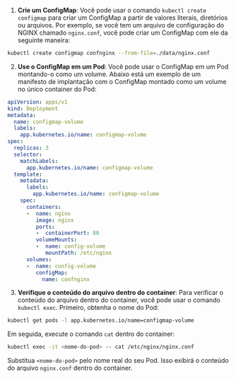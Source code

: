 1. **Crie um ConfigMap**: Você pode usar o comando `kubectl create configmap` para criar um ConfigMap a partir de valores literais, diretórios ou arquivos. Por exemplo, se você tem um arquivo de configuração do NGINX chamado `nginx.conf`, você pode criar um ConfigMap com ele da seguinte maneira:

```bash
kubectl create configmap confnginx --from-file=./data/nginx.conf
```

2. **Use o ConfigMap em um Pod**: Você pode usar o ConfigMap em um Pod montando-o como um volume. Abaixo está um exemplo de um manifesto de implantação com o ConfigMap montado como um volume no único container do Pod:

```yaml
apiVersion: apps/v1
kind: Deployment
metadata:
  name: configmap-volume
  labels:
    app.kubernetes.io/name: configmap-volume
spec:
  replicas: 3
  selector:
    matchLabels:
      app.kubernetes.io/name: configmap-volume
  template:
    metadata:
      labels:
        app.kubernetes.io/name: configmap-volume
    spec:
      containers:
      -  name: nginx
         image: nginx
         ports:
         -  containerPort: 80
         volumeMounts:
         -  name: config-volume
            mountPath: /etc/nginx
      volumes:
      -  name: config-volume
         configMap:
           name: confnginx
```

3. **Verifique o conteúdo do arquivo dentro do container**: Para verificar o conteúdo do arquivo dentro do container, você pode usar o comando `kubectl exec`. Primeiro, obtenha o nome do Pod:

```bash
kubectl get pods -l app.kubernetes.io/name=configmap-volume
```

Em seguida, execute o comando `cat` dentro do container:

```bash
kubectl exec -it <nome-do-pod> -- cat /etc/nginx/nginx.conf
```

Substitua `<nome-do-pod>` pelo nome real do seu Pod. Isso exibirá o conteúdo do arquivo `nginx.conf` dentro do container.


